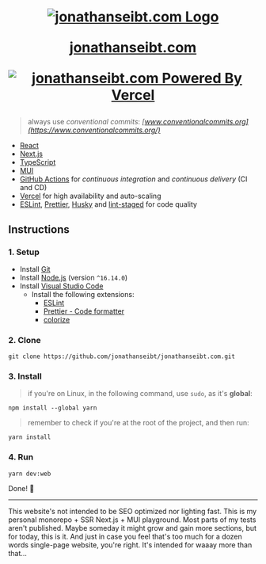 <h1>
  <p align="center">
    <a href="https://jonathanseibt.com/" target="_blank">
      <img
        alt="jonathanseibt.com Logo"
        src="https://user-images.githubusercontent.com/56838120/113348969-b5452e80-930d-11eb-98dc-0b9fdece8bb8.png"
      />
    </a>
  </p>

  <p align="center">
    <a href="https://jonathanseibt.com/" target="_blank">
      jonathanseibt.com
    </a>
  </p>

  <p align="center">
    <a href="https://vercel.com/jonathanseibt/jonathanseibt-com" target="_blank">
      <img
        alt="jonathanseibt.com Powered By Vercel"
        src="https://img.shields.io/static/v1?label=powered%20by&message=vercel&color=black&labelColor=black&logoColor=white&style=for-the-badge&logo=vercel&link=https://vercel.com/jonathanseibt/jonathanseibt-com"
      />
    </a>
  </p>
</h1>

> always use _conventional commits_: _[www.conventionalcommits.org](https://www.conventionalcommits.org/)_

- [React](https://reactjs.org/)
- [Next.js](https://nextjs.org/)
- [TypeScript](https://www.typescriptlang.org/)
- [MUI](https://mui.com/)
- [GitHub Actions](https://github.com/features/actions/) for _continuous integration_ and _continuous delivery_ (CI and CD)
- [Vercel](https://vercel.com/) for high availability and auto-scaling
- [ESLint](https://eslint.org/), [Prettier](https://prettier.io/), [Husky](https://typicode.github.io/husky/) and [lint-staged](https://github.com/okonet/lint-staged/) for code quality

## Instructions

### 1. Setup

- Install [Git](https://git-scm.com/)
- Install [Node.js](https://nodejs.org/) (version `^16.14.0`)
- Install [Visual Studio Code](https://code.visualstudio.com/)
  - Install the following extensions:
    - [ESLint](https://marketplace.visualstudio.com/items?itemName=dbaeumer.vscode-eslint)
    - [Prettier - Code formatter](https://marketplace.visualstudio.com/items?itemName=esbenp.prettier-vscode/)
    - [colorize](https://marketplace.visualstudio.com/items?itemName=kamikillerto.vscode-colorize/)

### 2. Clone

`git clone https://github.com/jonathanseibt/jonathanseibt.com.git`

### 3. Install

> if you're on Linux, in the following command, use `sudo`, as it's **global**:

`npm install --global yarn`

> remember to check if you're at the root of the project, and then run:

`yarn install`

### 4. Run

`yarn dev:web`

Done! 👏

<hr />

This website's not intended to be SEO optimized nor lighting fast. This is my personal monorepo + SSR Next.js + MUI playground. Most parts of my tests aren't published. Maybe someday it might grow and
gain more sections, but for today, this is it. And just in case you feel that's too much for a dozen words single-page website, you're right. It's intended for waaay more than that...
